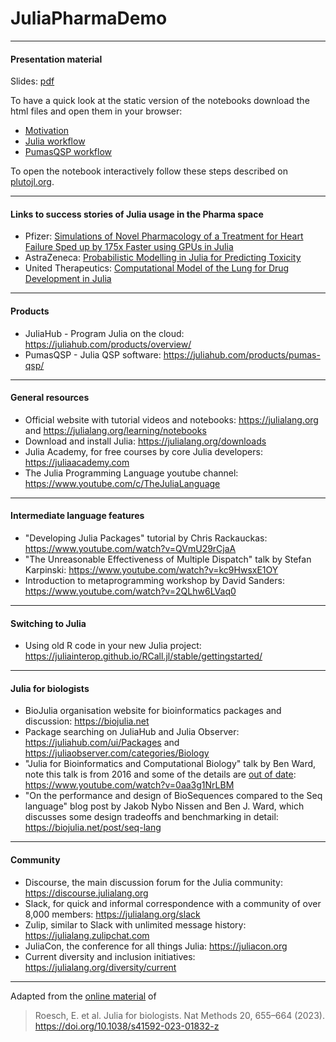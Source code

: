 # JuliaPharmaDemo
___
#### Presentation material
Slides: [pdf](https://github.com/JuliaComputing/JuliaPharmaDemo/blob/main/RinPharma%202023.pdf) 

To have a quick look at the static version of the notebooks download the html files and open them in your browser:
- [Motivation](https://github.com/JuliaComputing/JuliaPharmaDemo/blob/main/html/Julia_motivation.html)
- [Julia workflow](https://github.com/JuliaComputing/JuliaPharmaDemo/blob/main/html/Julia_example_workflow.html)
- [PumasQSP workflow](https://github.com/JuliaComputing/JuliaPharmaDemo/blob/main/html/PumasQSP_example_workflow.html)

To open the notebook interactively follow these steps described on [plutojl.org](https://plutojl.org).
____
#### Links to success stories of Julia usage in the Pharma space
- Pfizer: [Simulations of Novel Pharmacology of a Treatment for Heart Failure Sped up by 175x Faster using GPUs in Julia](https://juliahub.com/case-studies/pfizer/)
- AstraZeneca: [Probabilistic Modelling in Julia for Predicting Toxicity](https://juliahub.com/case-studies/astra-zeneca/)
- United Therapeutics: [Computational Model of the Lung for Drug Development in Julia](https://juliahub.com/case-studies/united-therapeutics/)
____
#### Products 
- JuliaHub - Program Julia on the cloud: https://juliahub.com/products/overview/
- PumasQSP - Julia QSP software: https://juliahub.com/products/pumas-qsp/
____
#### General resources
  * Official website with tutorial videos and notebooks: https://julialang.org and https://julialang.org/learning/notebooks
  * Download and install Julia: https://julialang.org/downloads
  * Julia Academy, for free courses by core Julia developers: https://juliaacademy.com
  * The Julia Programming Language youtube channel: https://www.youtube.com/c/TheJuliaLanguage
  ____
#### Intermediate language features
  * "Developing Julia Packages" tutorial by Chris Rackauckas: https://www.youtube.com/watch?v=QVmU29rCjaA
  * "The Unreasonable Effectiveness of Multiple Dispatch" talk by Stefan Karpinski: https://www.youtube.com/watch?v=kc9HwsxE1OY
  * Introduction to metaprogramming workshop by David Sanders: https://www.youtube.com/watch?v=2QLhw6LVaq0
  ____
#### Switching to Julia
  * Using old R code in your new Julia project: https://juliainterop.github.io/RCall.jl/stable/gettingstarted/
  ____
#### Julia for biologists
  * BioJulia organisation website for bioinformatics packages and discussion: https://biojulia.net
  * Package searching on JuliaHub and Julia Observer: https://juliahub.com/ui/Packages and https://juliaobserver.com/categories/Biology
  * "Julia for Bioinformatics and Computational Biology" talk by Ben Ward, note this talk is from 2016 and some of the details are [out of date](https://biojulia.net/post/biojl): https://www.youtube.com/watch?v=0aa3g1NrLBM
  * "On the performance and design of BioSequences compared to the Seq language" blog post by Jakob Nybo Nissen and Ben J. Ward, which discusses some design tradeoffs and benchmarking in detail: https://biojulia.net/post/seq-lang
  ____
#### Community
  * Discourse, the main discussion forum for the Julia community: https://discourse.julialang.org
  * Slack, for quick and informal correspondence with a community of over 8,000 members: https://julialang.org/slack
  * Zulip, similar to Slack with unlimited message history: https://julialang.zulipchat.com
  * JuliaCon, the conference for all things Julia: https://juliacon.org
  * Current diversity and inclusion initiatives: https://julialang.org/diversity/current
____
Adapted from the [online material](https://github.com/ElisabethRoesch/Perspective_Julia_for_Biologists) of 
> Roesch, E. et al. Julia for biologists. Nat Methods 20, 655–664 (2023). https://doi.org/10.1038/s41592-023-01832-z

